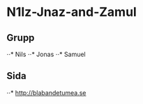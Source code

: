 # N1lz-Jnaz-and-Zamul

## Grupp 
⋅⋅* Nils 
⋅⋅* Jonas 
⋅⋅* Samuel 

## Sida
⋅⋅* http://blabandetumea.se
